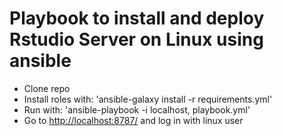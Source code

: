 # Playbook to install and deploy Rstudio Server on Linux using ansible

- Clone repo
- Install roles with: 'ansible-galaxy install -r requirements.yml'
- Run with: 'ansible-playbook -i localhost, playbook.yml'
- Go to <http://localhost:8787/> and log in with linux user
